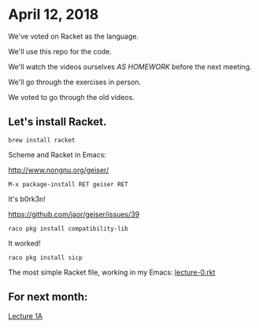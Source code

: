 # April 12, 2018

We've voted on Racket as the language.

We'll use this repo for the code.

We'll watch the videos ourselves *AS HOMEWORK* before the next meeting.

We'll go through the exercises in person.

We voted to go through the old videos.

## Let's install Racket.

```
brew install racket
```

Scheme and Racket in Emacs:

http://www.nongnu.org/geiser/

```
M-x package-install RET geiser RET
```

It's b0rk3n!

https://github.com/jaor/geiser/issues/39

```
raco pkg install compatibility-lib
```

It worked!

```
raco pkg install sicp
```

The most simple Racket file, working in my Emacs:
[lecture-0.rkt](https://github.com/archlisp/sicp-group-reading/blob/master/lecture-0.rkt)

## For next month:

[Lecture 1A](https://www.youtube.com/watch?v=2Op3QLzMgSY)

